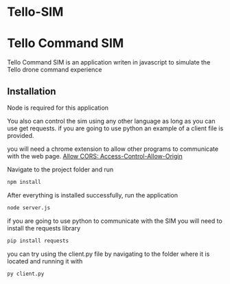 # Tello-SIM

# Tello Command SIM

Tello Command SIM is an application writen in javascript to simulate the Tello drone command experience 

## Installation
Node is required for this application

You also can control the sim using any other language as long as you can use get requests. if you are going to use python an example of a client file is provided.

you will need a chrome extension to allow other programs to communicate with the web page. [Allow CORS: Access-Control-Allow-Origin](https://chrome.google.com/webstore/detail/allow-cors-access-control/lhobafahddgcelffkeicbaginigeejlf?hl=en)

Navigate to the project folder and run  
```bash
npm install
```
After everything is installed successfully, run the application
```bash
node server.js 
```

if you are going to use python to communicate with the SIM you will need to install the requests library 
```bash
pip install requests
```

you can try using the client.py file by navigating to the folder where it is located and running it with
```bash
py client.py
``` 
